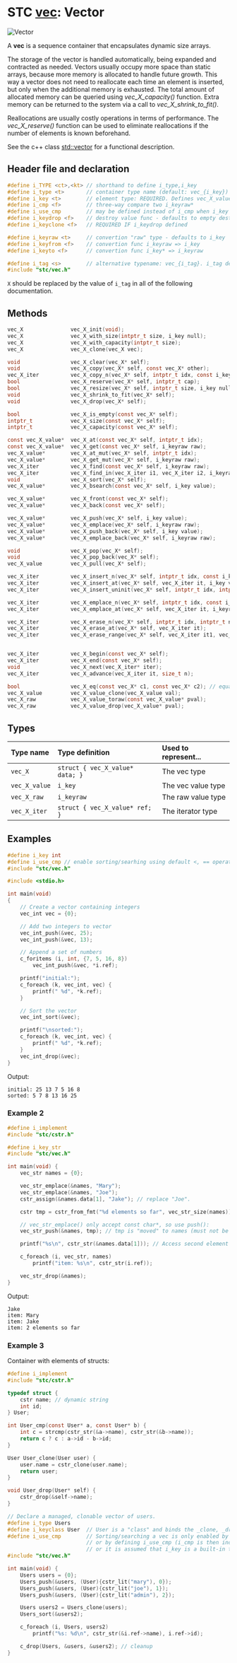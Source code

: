 # STC [vec](../include/stc/vec.h): Vector
![Vector](pics/vector.jpg)

A **vec** is a sequence container that encapsulates dynamic size arrays.

The storage of the vector is handled automatically, being expanded and contracted as needed. Vectors usually occupy more space than static arrays, because more memory is allocated to handle future growth. This way a vector does not need to reallocate each time an element is inserted, but only when the additional memory is exhausted. The total amount of allocated memory can be queried using *vec_X_capacity()* function. Extra memory can be returned to the system via a call to *vec_X_shrink_to_fit()*.

Reallocations are usually costly operations in terms of performance. The *vec_X_reserve()* function can be used to eliminate reallocations if the number of elements is known beforehand.

See the c++ class [std::vector](https://en.cppreference.com/w/cpp/container/vector) for a functional description.

## Header file and declaration

```c
#define i_TYPE <ct>,<kt> // shorthand to define i_type,i_key
#define i_type <t>       // container type name (default: vec_{i_key})
#define i_key <t>        // element type: REQUIRED. Defines vec_X_value
#define i_cmp <f>        // three-way compare two i_keyraw*
#define i_use_cmp        // may be defined instead of i_cmp when i_key is an integral/native-type.
#define i_keydrop <f>    // destroy value func - defaults to empty destruct
#define i_keyclone <f>   // REQUIRED IF i_keydrop defined

#define i_keyraw <t>     // convertion "raw" type - defaults to i_key
#define i_keyfrom <f>    // convertion func i_keyraw => i_key
#define i_keyto <f>      // convertion func i_key* => i_keyraw

#define i_tag <s>        // alternative typename: vec_{i_tag}. i_tag defaults to i_key
#include "stc/vec.h"
```
`X` should be replaced by the value of `i_tag` in all of the following documentation.

## Methods

```c
vec_X               vec_X_init(void);
vec_X               vec_X_with_size(intptr_t size, i_key null);
vec_X               vec_X_with_capacity(intptr_t size);
vec_X               vec_X_clone(vec_X vec);

void                vec_X_clear(vec_X* self);
void                vec_X_copy(vec_X* self, const vec_X* other);
vec_X_iter          vec_X_copy_n(vec_X* self, intptr_t idx, const i_key* arr, intptr_t n);
bool                vec_X_reserve(vec_X* self, intptr_t cap);
bool                vec_X_resize(vec_X* self, intptr_t size, i_key null);
void                vec_X_shrink_to_fit(vec_X* self);
void                vec_X_drop(vec_X* self);                              // destructor

bool                vec_X_is_empty(const vec_X* self);
intptr_t            vec_X_size(const vec_X* self);
intptr_t            vec_X_capacity(const vec_X* self);

const vec_X_value*  vec_X_at(const vec_X* self, intptr_t idx);
const vec_X_value*  vec_X_get(const vec_X* self, i_keyraw raw);           // return NULL if not found
vec_X_value*        vec_X_at_mut(vec_X* self, intptr_t idx);              // return mutable at idx
vec_X_value*        vec_X_get_mut(vec_X* self, i_keyraw raw);             // find mutable value
vec_X_iter          vec_X_find(const vec_X* self, i_keyraw raw);
vec_X_iter          vec_X_find_in(vec_X_iter i1, vec_X_iter i2, i_keyraw raw); // return vec_X_end() if not found
void                vec_X_sort(vec_X* self);                              // qsort() from stdlib.h
vec_X_value*        vec_X_bsearch(const vec_X* self, i_key value);        // bsearch() wrapper.

vec_X_value*        vec_X_front(const vec_X* self);
vec_X_value*        vec_X_back(const vec_X* self);

vec_X_value*        vec_X_push(vec_X* self, i_key value);
vec_X_value*        vec_X_emplace(vec_X* self, i_keyraw raw);
vec_X_value*        vec_X_push_back(vec_X* self, i_key value);            // alias for push
vec_X_value*        vec_X_emplace_back(vec_X* self, i_keyraw raw);        // alias for emplace

void                vec_X_pop(vec_X* self);                               // destroy last element
void                vec_X_pop_back(vec_X* self);                          // alias for pop
vec_X_value         vec_X_pull(vec_X* self);                              // move out last element

vec_X_iter          vec_X_insert_n(vec_X* self, intptr_t idx, const i_key arr[], intptr_t n); // move values
vec_X_iter          vec_X_insert_at(vec_X* self, vec_X_iter it, i_key value);  // move value
vec_X_iter          vec_X_insert_uninit(vec_X* self, intptr_t idx, intptr_t n); // return iter at idx

vec_X_iter          vec_X_emplace_n(vec_X* self, intptr_t idx, const i_keyraw raw[], intptr_t n);
vec_X_iter          vec_X_emplace_at(vec_X* self, vec_X_iter it, i_keyraw raw);

vec_X_iter          vec_X_erase_n(vec_X* self, intptr_t idx, intptr_t n);
vec_X_iter          vec_X_erase_at(vec_X* self, vec_X_iter it);
vec_X_iter          vec_X_erase_range(vec_X* self, vec_X_iter it1, vec_X_iter it2);


vec_X_iter          vec_X_begin(const vec_X* self);
vec_X_iter          vec_X_end(const vec_X* self);
void                vec_X_next(vec_X_iter* iter);
vec_X_iter          vec_X_advance(vec_X_iter it, size_t n);

bool                vec_X_eq(const vec_X* c1, const vec_X* c2); // equality comp.
vec_X_value         vec_X_value_clone(vec_X_value val);
vec_X_raw           vec_X_value_toraw(const vec_X_value* pval);
vec_X_raw           vec_X_value_drop(vec_X_value* pval);
```

## Types

| Type name         | Type definition                  | Used to represent...  |
|:------------------|:---------------------------------|:----------------------|
| `vec_X`           | `struct { vec_X_value* data; }`  | The vec type          |
| `vec_X_value`     | `i_key`                          | The vec value type    |
| `vec_X_raw`       | `i_keyraw`                       | The raw value type    |
| `vec_X_iter`      | `struct { vec_X_value* ref; }`   | The iterator type     |

## Examples
```c
#define i_key int
#define i_use_cmp // enable sorting/searhing using default <, == operators
#include "stc/vec.h"

#include <stdio.h>

int main(void)
{
    // Create a vector containing integers
    vec_int vec = {0};

    // Add two integers to vector
    vec_int_push(&vec, 25);
    vec_int_push(&vec, 13);

    // Append a set of numbers
    c_foritems (i, int, {7, 5, 16, 8})
        vec_int_push(&vec, *i.ref);

    printf("initial:");
    c_foreach (k, vec_int, vec) {
        printf(" %d", *k.ref);
    }

    // Sort the vector
    vec_int_sort(&vec);

    printf("\nsorted:");
    c_foreach (k, vec_int, vec) {
        printf(" %d", *k.ref);
    }
    vec_int_drop(&vec);
}
```
Output:
```
initial: 25 13 7 5 16 8
sorted: 5 7 8 13 16 25
```
### Example 2
```c
#define i_implement
#include "stc/cstr.h"

#define i_key_str
#include "stc/vec.h"

int main(void) {
    vec_str names = {0};

    vec_str_emplace(&names, "Mary");
    vec_str_emplace(&names, "Joe");
    cstr_assign(&names.data[1], "Jake"); // replace "Joe".

    cstr tmp = cstr_from_fmt("%d elements so far", vec_str_size(names));

    // vec_str_emplace() only accept const char*, so use push():
    vec_str_push(&names, tmp); // tmp is "moved" to names (must not be dropped).

    printf("%s\n", cstr_str(&names.data[1])); // Access second element

    c_foreach (i, vec_str, names)
        printf("item: %s\n", cstr_str(i.ref));

    vec_str_drop(&names);
}
```
Output:
```
Jake
item: Mary
item: Jake
item: 2 elements so far
```
### Example 3

Container with elements of structs:
```c
#define i_implement
#include "stc/cstr.h"

typedef struct {
    cstr name; // dynamic string
    int id;
} User;

int User_cmp(const User* a, const User* b) {
    int c = strcmp(cstr_str(&a->name), cstr_str(&b->name));
    return c ? c : a->id - b->id;
}

User User_clone(User user) {
    user.name = cstr_clone(user.name);
    return user;
}

void User_drop(User* self) {
    cstr_drop(&self->name);
}

// Declare a managed, clonable vector of users.
#define i_type Users
#define i_keyclass User  // User is a "class" and binds the _clone, _drop, and _cmp functions.
#define i_use_cmp        // Sorting/searching a vec is only enabled by either directly specifying an i_cmp function
                         // or by defining i_use_cmp (i_cmp is then indirectly specified through i_keyclass,
                         // or it is assumed that i_key is a built-in type that works with < and == operators).
#include "stc/vec.h"

int main(void) {
    Users users = {0};
    Users_push(&users, (User){cstr_lit("mary"), 0});
    Users_push(&users, (User){cstr_lit("joe"), 1});
    Users_push(&users, (User){cstr_lit("admin"), 2});

    Users users2 = Users_clone(users);
    Users_sort(&users2);

    c_foreach (i, Users, users2)
        printf("%s: %d\n", cstr_str(&i.ref->name), i.ref->id);

    c_drop(Users, &users, &users2); // cleanup
}
```

